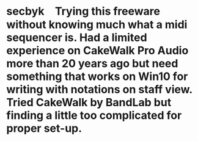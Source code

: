 # secbyk　Trying this freeware without knowing much what a midi sequencer is.  Had a limited experience on CakeWalk Pro Audio more than 20 years ago but need something that works on Win10 for writing with notations on staff view.  Tried CakeWalk by BandLab but finding a little too complicated for proper set-up. 
